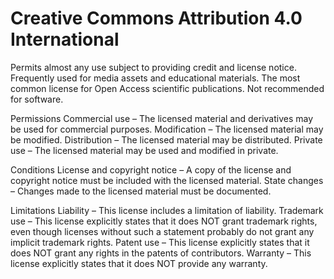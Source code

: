Creative Commons Attribution 4.0 International
==============================================

Permits almost any use subject to providing credit and license notice.
Frequently used for media assets and educational materials. The most common
license for Open Access scientific publications. Not recommended for software.

Permissions
Commercial use – The licensed material and derivatives may be used for
    commercial purposes.
Modification – The licensed material may be modified.
Distribution – The licensed material may be distributed.
Private use – The licensed material may be used and modified in private.

Conditions
License and copyright notice – A copy of the license and copyright notice must
    be included with the licensed material.
State changes – Changes made to the licensed material must be documented.

Limitations
Liability – This license includes a limitation of liability.
Trademark use – This license explicitly states that it does NOT grant trademark
    rights, even though licenses without such a statement probably do not grant
    any implicit trademark rights.
Patent use – This license explicitly states that it does NOT grant any rights in
    the patents of contributors.
Warranty – This license explicitly states that it does NOT provide any warranty.
